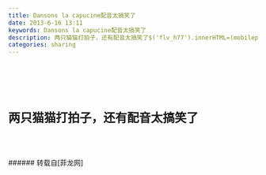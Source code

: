 ```yaml
---
title: Dansons la capucine配音太搞笑了
date: 2013-6-16 13:11
keywords: Dansons la capucine配音太搞笑了
description: 两只猫猫打拍子，还有配音太搞笑了$('flv_h77').innerHTML=(mobileplayer() ? "<iframe height='375' width='500' src='http://www.youtube.com/embed/KIePsbJSS04' frameborder=0 allowfullscreen></iframe>" : AC_FL_RunContent('width', '500', 'height', '375', 'allowNetworking', 'internal', 'allowScriptAccess', 'never', 'src', 'http://www.youtube.com/v/KIePsbJSS04&hl=zh_CN&fs=1', 'quality', 'high', 'bgcolor', '#ffffff', 'wmode', 'transparent', 'allowfullscreen', 'true'));
categories: sharing
---
```

<td class="t_f" id="postmessage_3418">

<strong><font size="5"><br/>
</font></strong><br/>
<strong><font size="5"><br/>
</font></strong><br/>
<strong><font size="5">两只猫猫打拍子，还有配音太搞笑了</font></strong><br/>
<br/>
<br/>
<span id="flv_h77"></span><script reload="1" type="70354b87146f8ff60eacfb0c-text/javascript">$('flv_h77').innerHTML=(mobileplayer() ? "<iframe height='375' width='500' src='http://www.youtube.com/embed/KIePsbJSS04' frameborder=0 allowfullscreen></iframe>" : AC_FL_RunContent('width', '500', 'height', '375', 'allowNetworking', 'internal', 'allowScriptAccess', 'never', 'src', 'http://www.youtube.com/v/KIePsbJSS04&hl=zh_CN&fs=1', 'quality', 'high', 'bgcolor', '#ffffff', 'wmode', 'transparent', 'allowfullscreen', 'true'));</script><br/>
</td>
###### 转载自[菲龙网]